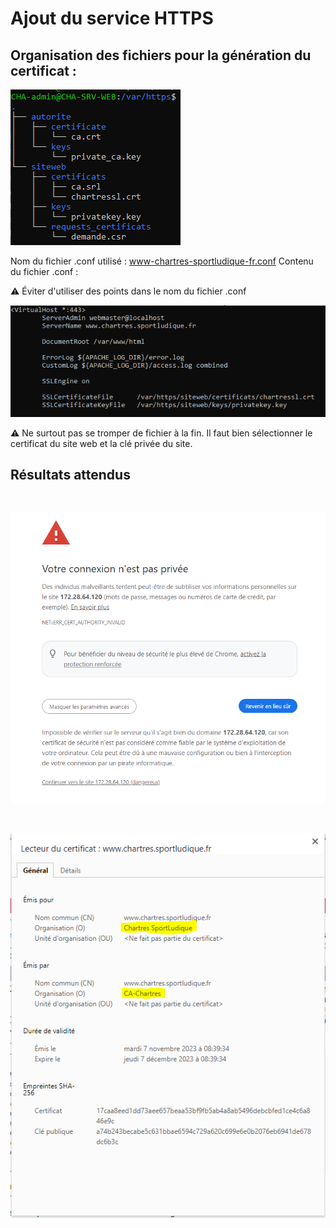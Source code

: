 # Ajout du service HTTPS 

## Organisation des fichiers pour la génération du certificat :

![Organisation fichiers](../../../img/HTTPS/organisation_fichiers.PNG)

Nom du fichier .conf utilisé : www-chartres-sportludique-fr.conf
Contenu du fichier .conf :

⚠️ Éviter d'utiliser des points dans le nom du fichier .conf

![contenu .conf](../../../img/HTTPS/conf.PNG)

⚠️ Ne surtout pas se tromper de fichier à la fin. Il faut bien sélectionner le certificat du site web et la clé privée du site.


## Résultats attendus

<br>

![Connexion non privée](../../../img/HTTPS/pas_prive.PNG)

<br>

![Certificat validé](../../../img/HTTPS/certificat_verif.PNG)